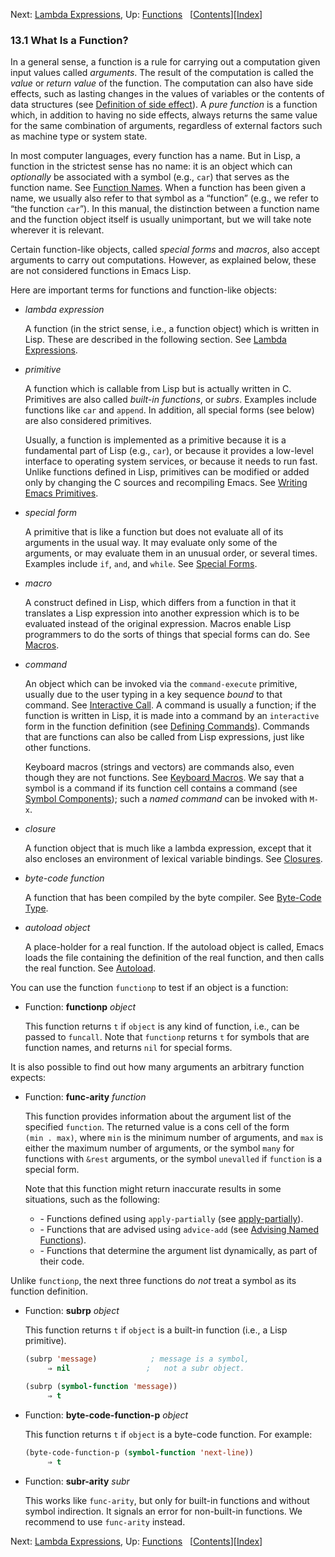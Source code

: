 

Next: [Lambda Expressions](Lambda-Expressions.html), Up: [Functions](Functions.html)   \[[Contents](index.html#SEC_Contents "Table of contents")]\[[Index](Index.html "Index")]

### 13.1 What Is a Function?

In a general sense, a function is a rule for carrying out a computation given input values called *arguments*. The result of the computation is called the *value* or *return value* of the function. The computation can also have side effects, such as lasting changes in the values of variables or the contents of data structures (see [Definition of side effect](Intro-Eval.html#Definition-of-side-effect)). A *pure function* is a function which, in addition to having no side effects, always returns the same value for the same combination of arguments, regardless of external factors such as machine type or system state.

In most computer languages, every function has a name. But in Lisp, a function in the strictest sense has no name: it is an object which can *optionally* be associated with a symbol (e.g., `car`) that serves as the function name. See [Function Names](Function-Names.html). When a function has been given a name, we usually also refer to that symbol as a “function” (e.g., we refer to “the function `car`”). In this manual, the distinction between a function name and the function object itself is usually unimportant, but we will take note wherever it is relevant.

Certain function-like objects, called *special forms* and *macros*, also accept arguments to carry out computations. However, as explained below, these are not considered functions in Emacs Lisp.

Here are important terms for functions and function-like objects:

*   *lambda expression*

    A function (in the strict sense, i.e., a function object) which is written in Lisp. These are described in the following section. See [Lambda Expressions](Lambda-Expressions.html).

*   *primitive*

    A function which is callable from Lisp but is actually written in C. Primitives are also called *built-in functions*, or *subrs*. Examples include functions like `car` and `append`. In addition, all special forms (see below) are also considered primitives.

    Usually, a function is implemented as a primitive because it is a fundamental part of Lisp (e.g., `car`), or because it provides a low-level interface to operating system services, or because it needs to run fast. Unlike functions defined in Lisp, primitives can be modified or added only by changing the C sources and recompiling Emacs. See [Writing Emacs Primitives](Writing-Emacs-Primitives.html).

*   *special form*

    A primitive that is like a function but does not evaluate all of its arguments in the usual way. It may evaluate only some of the arguments, or may evaluate them in an unusual order, or several times. Examples include `if`, `and`, and `while`. See [Special Forms](Special-Forms.html).

*   *macro*

    A construct defined in Lisp, which differs from a function in that it translates a Lisp expression into another expression which is to be evaluated instead of the original expression. Macros enable Lisp programmers to do the sorts of things that special forms can do. See [Macros](Macros.html).

*   *command*

    An object which can be invoked via the `command-execute` primitive, usually due to the user typing in a key sequence *bound* to that command. See [Interactive Call](Interactive-Call.html). A command is usually a function; if the function is written in Lisp, it is made into a command by an `interactive` form in the function definition (see [Defining Commands](Defining-Commands.html)). Commands that are functions can also be called from Lisp expressions, just like other functions.

    Keyboard macros (strings and vectors) are commands also, even though they are not functions. See [Keyboard Macros](Keyboard-Macros.html). We say that a symbol is a command if its function cell contains a command (see [Symbol Components](Symbol-Components.html)); such a *named command* can be invoked with `M-x`.

*   *closure*

    A function object that is much like a lambda expression, except that it also encloses an environment of lexical variable bindings. See [Closures](Closures.html).

*   *byte-code function*

    A function that has been compiled by the byte compiler. See [Byte-Code Type](Byte_002dCode-Type.html).

*   *autoload object*

    A place-holder for a real function. If the autoload object is called, Emacs loads the file containing the definition of the real function, and then calls the real function. See [Autoload](Autoload.html).

You can use the function `functionp` to test if an object is a function:

*   Function: **functionp** *object*

    This function returns `t` if `object` is any kind of function, i.e., can be passed to `funcall`. Note that `functionp` returns `t` for symbols that are function names, and returns `nil` for special forms.

It is also possible to find out how many arguments an arbitrary function expects:

*   Function: **func-arity** *function*

    This function provides information about the argument list of the specified `function`. The returned value is a cons cell of the form `(min . max)`, where `min` is the minimum number of arguments, and `max` is either the maximum number of arguments, or the symbol `many` for functions with `&rest` arguments, or the symbol `unevalled` if `function` is a special form.

    Note that this function might return inaccurate results in some situations, such as the following:

    *   \- Functions defined using `apply-partially` (see [apply-partially](Calling-Functions.html)).
    *   \- Functions that are advised using `advice-add` (see [Advising Named Functions](Advising-Named-Functions.html)).
    *   \- Functions that determine the argument list dynamically, as part of their code.

Unlike `functionp`, the next three functions do *not* treat a symbol as its function definition.

*   Function: **subrp** *object*

    This function returns `t` if `object` is a built-in function (i.e., a Lisp primitive).

    ```lisp
    (subrp 'message)            ; message is a symbol,
         ⇒ nil                 ;   not a subr object.
    ```

    ```lisp
    (subrp (symbol-function 'message))
         ⇒ t
    ```

<!---->

*   Function: **byte-code-function-p** *object*

    This function returns `t` if `object` is a byte-code function. For example:

    ```lisp
    (byte-code-function-p (symbol-function 'next-line))
         ⇒ t
    ```

<!---->

*   Function: **subr-arity** *subr*

    This works like `func-arity`, but only for built-in functions and without symbol indirection. It signals an error for non-built-in functions. We recommend to use `func-arity` instead.

Next: [Lambda Expressions](Lambda-Expressions.html), Up: [Functions](Functions.html)   \[[Contents](index.html#SEC_Contents "Table of contents")]\[[Index](Index.html "Index")]
